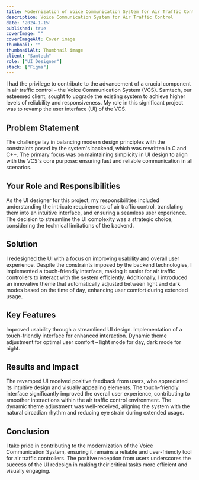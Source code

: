```yaml
---
title: Modernization of Voice Communication System for Air Traffic Control
description: Voice Communication System for Air Traffic Control
date: '2024-1-15'
published: true
coverImage: ""
coverImageAlt: Cover image
thumbnail: ""
thumbnailAlt: Thumbnail image
client: "Samtech"
role: ["UI Designer"]
stack: ["Figma"]
---
```


I had the privilege to contribute to the advancement of a crucial component in air traffic control – the Voice Communication System (VCS). Samtech, our esteemed client, sought to upgrade the existing system to achieve higher levels of reliability and responsiveness. My role in this significant project was to revamp the user interface (UI) of the VCS.

## Problem Statement

The challenge lay in balancing modern design principles with the constraints posed by the system's backend, which was rewritten in C and C++. The primary focus was on maintaining simplicity in UI design to align with the VCS's core purpose: ensuring fast and reliable communication in all scenarios.

## Your Role and Responsibilities

As the UI designer for this project, my responsibilities included understanding the intricate requirements of air traffic control, translating them into an intuitive interface, and ensuring a seamless user experience. The decision to streamline the UI complexity was a strategic choice, considering the technical limitations of the backend.

## Solution

I redesigned the UI with a focus on improving usability and overall user experience. Despite the constraints imposed by the backend technologies, I implemented a touch-friendly interface, making it easier for air traffic controllers to interact with the system efficiently. Additionally, I introduced an innovative theme that automatically adjusted between light and dark modes based on the time of day, enhancing user comfort during extended usage.

## Key Features

Improved usability through a streamlined UI design.
Implementation of a touch-friendly interface for enhanced interaction.
Dynamic theme adjustment for optimal user comfort – light mode for day, dark mode for night.

## Results and Impact

The revamped UI received positive feedback from users, who appreciated its intuitive design and visually appealing elements. The touch-friendly interface significantly improved the overall user experience, contributing to smoother interactions within the air traffic control environment. The dynamic theme adjustment was well-received, aligning the system with the natural circadian rhythm and reducing eye strain during extended usage.

## Conclusion

I take pride in contributing to the modernization of the Voice Communication System, ensuring it remains a reliable and user-friendly tool for air traffic controllers. The positive reception from users underscores the success of the UI redesign in making their critical tasks more efficient and visually engaging.
